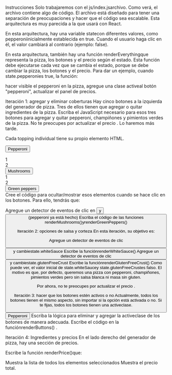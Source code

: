 Instrucciones
Solo trabajaremos con el js/index.jsarchivo. Como verá, el archivo contiene algo de código. El archivo está diseñado para tener una separación de preocupaciones y hacer que el código sea escalable. Esta arquitectura es muy parecida a la que usará con React.

En esta arquitectura, hay una variable statecon diferentes valores, como pepperoniinicialmente establecida en true. Cuando el usuario haga clic en él, el valor cambiará al contrario (ejemplo: false).

En esta arquitectura, también hay una función renderEverythingque representa la pizza, los botones y el precio según el estado. Esta función debe ejecutarse cada vez que se cambia el estado, porque se debe cambiar la pizza, los botones y el precio. Para dar un ejemplo, cuando state.pepperonies true, la función:

hacer visible el pepperoni en la pizza,
agregue una clase activeal botón "pepperoni",
actualizar el panel de precios.

Iteración 1: agregar y eliminar coberturas
Hay cinco botones a la izquierda del generador de pizza. Tres de ellos tienen que agregar o quitar ingredientes de la pizza. Escriba el JavaScript necesario para esos tres botones para agregar y quitar pepperoni, champiñones y pimientos verdes de la pizza. No te preocupes por actualizar el precio . Lo haremos más tarde.

Cada topping individual tiene su propio elemento HTML.

<!-- When this button is clicked -->
<button class="btn btn-pepperoni active">Pepperoni</button>

<!-- ... -->

<!-- Hide/show all the following sections at the same time -->
<section class="pep one">1</section>
<section class="pep two">2</section>
<!-- ... -->
<!-- When this button is clicked -->
<button class="btn btn-mushrooms active">Mushrooms</button>

<!-- ... -->

<!-- Hide/show all the following sections at the same time -->
<section class="mushroom one">
  <div class="cap">1</div>
  <div class="stem"></div>
</section>
<section class="mushroom two">
  <div class="cap">2</div>
  <div class="stem"></div>
</section>
<!-- ... -->
<!-- When this button is clicked -->
<button class="btn btn-green-peppers active">Green peppers</button>

<!-- ... -->

<!-- Hide/show all the following sections at the same time -->
<section class="green-pepper one"></section>
<section class="green-pepper two"></section>
<!-- ... -->
Cree el código para ocultar/mostrar esos elementos cuando se hace clic en los botones. Para ello, tendrás que:

Agregue un detector de eventos de clic en <button class="btn btn-mushrooms">y <button class="btn btn-green-peppers">(pepperoni ya está hecho)
Escriba el código de las funciones renderMushrooms()yrenderGreenPeppers()

Iteración 2: opciones de salsa y corteza
En esta iteración, su objetivo es:

Agregue un detector de eventos de clic <button class="btn btn-sauce">y cambiestate.whiteSauce
Escribe la funciónrenderWhiteSauce()
Agregue un detector de eventos de clic <button class="btn btn-crust">y cambiestate.glutenFreeCrust
Escribe la funciónrenderGlutenFreeCrust()
Como puede ver, el valor inicial de state.whiteSaucey state.glutenFreeCrustes falso. El motivo es que, por defecto, queremos una pizza con pepperoni, champiñones, pimientos verdes pero sin salsa blanca ni masa sin gluten.

Por ahora, no te preocupes por actualizar el precio .

<!-- Example of a pizza with white-sauce and a gluten-free crust -->
<section class="crust crust-gluten-free">
  <section class="cheese"></section>
  <section class="sauce sauce-white"></section>
</section>

<!-- Example of a pizza with no white-sauce and no gluten-free crust -->
<section class="crust">
  <section class="cheese"></section>
  <section class="sauce"></section>
</section>

Iteración 3: hacer que los botones estén activos o no
Actualmente, todos los botones tienen el mismo aspecto, sin importar si la opción está activada o no. Si te fijas, todos los botones tienen una activeclase.

<button class="btn btn-pepperoni active">Pepperoni</button>
Escriba la lógica para eliminar y agregar la activeclase de los botones de manera adecuada. Escribe el código en la funciónrenderButtons() .


Iteración 4: Ingredientes y precios
En el lado derecho del generador de pizza, hay una sección de precios.

Escribe la función renderPrice()que:

Muestra la lista de todos los elementos seleccionados
Muestra el precio total.
